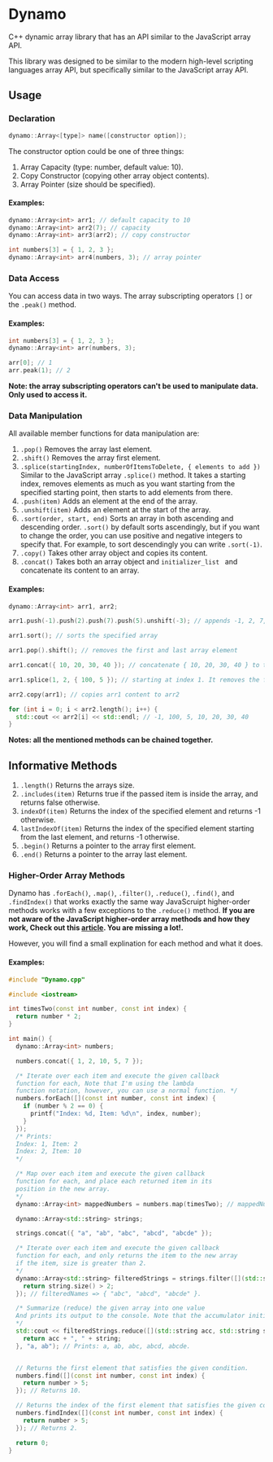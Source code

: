 

# Dynamo
C++ dynamic array library that has an API similar to the JavaScript array API.

This library was designed to be similar to the modern high-level scripting languages array API, but specifically similar to the JavaScript array API.

## Usage
### Declaration
```	c++
dynamo::Array<[type]> name([constructor option]);
```
The constructor option could be one of three things:
1. Array Capacity (type: number, default value: 10).
2. Copy Constructor (copying other array object contents).
3. Array Pointer (size should be specified).
#### Examples:
```c++
dynamo::Array<int> arr1; // default capacity to 10
dynamo::Array<int> arr2(7); // capacity
dynamo::Array<int> arr3(arr2); // copy constructor

int numbers[3] = { 1, 2, 3 };
dynamo::Array<int> arr4(numbers, 3); // array pointer
```
### Data Access
You can access data in two ways. The array subscripting operators ``[]`` or the ``.peak()`` method.
#### Examples:
```c++
int numbers[3] = { 1, 2, 3 };
dynamo::Array<int> arr(numbers, 3);

arr[0]; // 1
arr.peak(1); // 2
```
**Note:  the array subscripting operators can't be used to manipulate data. Only used to access it.**
### Data Manipulation
All available member functions for data manipulation are:
1. ``.pop()`` Removes the array last element.
2. ``.shift()`` Removes the array first element.
3. ``.splice(startingIndex, numberOfItemsToDelete, { elements to add })`` Similar to the JavaScript array ``.splice()`` method. It takes a starting index, removes elements as much as you want starting from the specified starting point, then starts to add elements from there.
4. ``.push(item)`` Adds an element at the end of the array.
5. ``.unshift(item)`` Adds an element at the start of the array.
6. ``.sort(order, start, end)``  Sorts an array in both ascending and descending order.
	``.sort()`` by default sorts ascendingly, but if you want to change the order, you can use positive and negative integers to specify that. For example, to sort descendingly you can write ``.sort(-1)``.
7. ``.copy()`` Takes other array object and copies its content.
8. ``.concat()`` Takes both an array object and ``initializer_list `` and concatenate its content to an array. 
#### Examples:
```c++
dynamo::Array<int> arr1, arr2;

arr1.push(-1).push(2).push(7).push(5).unshift(-3); // appends -1, 2, 7, and 5 to the end of the array

arr1.sort(); // sorts the specified array

arr1.pop().shift(); // removes the first and last array element

arr1.concat({ 10, 20, 30, 40 }); // concatenate { 10, 20, 30, 40 } to the end of the array

arr1.splice(1, 2, { 100, 5 }); // starting at index 1. It removes the first 2 elements and replaces them with 100 and 5

arr2.copy(arr1); // copies arr1 content to arr2

for (int i = 0; i < arr2.length(); i++) {
  std::cout << arr2[i] << std::endl; // -1, 100, 5, 10, 20, 30, 40
}
```
**Notes: all the mentioned methods can be chained together.**
## Informative Methods
1. ``.length()`` Returns the arrays size.
2. ``.includes(item)`` Returns true if the passed item is inside the array, and returns false otherwise.
3. ``indexOf(item)`` Returns the index of the specified element and returns -1 otherwise.
4. ``lastIndexOf(item)`` Returns the index of the specified element starting from the last element, and returns -1 otherwise.
5. ``.begin()`` Returns a pointer to the array first element.
6. ``.end()`` Returns a pointer to the array last element.

### Higher-Order Array Methods
Dynamo has ``.forEach()``, ``.map()``, ``.filter()``, ``.reduce()``,  ``.find()``, and ``.findIndex()`` that works exactly the same way JavaScruipt higher-order methods works with a few exceptions to the ``.reduce()`` method.
**If you are not aware of the JavaScript higher-order array methods and how they work, Check out this [article]([https://blog.bitsrc.io/understanding-higher-order-functions-in-javascript-75461803bad](https://blog.bitsrc.io/understanding-higher-order-functions-in-javascript-75461803bad)). You are missing a lot!.**

However, you will find a small explination for each method and what it does.
#### Examples:
```c++
#include "Dynamo.cpp"

#include <iostream>

int timesTwo(const int number, const int index) {
  return number * 2;
}

int main() {
  dynamo::Array<int> numbers;

  numbers.concat({ 1, 2, 10, 5, 7 });

  /* Iterate over each item and execute the given callback
  function for each, Note that I'm using the lambda
  function notation, however, you can use a normal function. */
  numbers.forEach([](const int number, const int index) {
    if (number % 2 == 0) {
      printf("Index: %d, Item: %d\n", index, number);
    }
  });
  /* Prints:
  Index: 1, Item: 2
  Index: 2, Item: 10
  */

  /* Map over each item and execute the given callback
  function for each, and place each returned item in its
  position in the new array.
  */
  dynamo::Array<int> mappedNumbers = numbers.map(timesTwo); // mappedNumbers => { 2, 4, 20, 10, 14 }.

  dynamo::Array<std::string> strings;

  strings.concat({ "a", "ab", "abc", "abcd", "abcde" });

  /* Iterate over each item and execute the given callback
  function for each, and only returns the item to the new array
  if the item, size is greater than 2.
  */
  dynamo::Array<std::string> filteredStrings = strings.filter([](std::string string, const int index) {
    return string.size() > 2;
  }); // filteredNames => { "abc", "abcd", "abcde" }.

  /* Summarize (reduce) the given array into one value
  And prints its output to the console. Note that the accumulator initial value starts at "a, ab".
  */
  std::cout << filteredStrings.reduce([](std::string acc, std::string string, const int index) {
    return acc + ", " + string;
  }, "a, ab"); // Prints: a, ab, abc, abcd, abcde.


  // Returns the first element that satisfies the given condition.
  numbers.find([](const int number, const int index) {
    return number > 5;
  }); // Returns 10.

  // Returns the index of the first element that satisfies the given condition.
  numbers.findIndex([](const int number, const int index) {
    return number > 5;
  }); // Returns 2.

  return 0;
}
```
